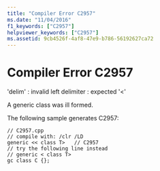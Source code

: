 ```yaml
---
title: "Compiler Error C2957"
ms.date: "11/04/2016"
f1_keywords: ["C2957"]
helpviewer_keywords: ["C2957"]
ms.assetid: 9cb4526f-4af8-47e9-b786-56192627ca72
---
```

# Compiler Error C2957

'delim' : invalid left delimiter : expected '<'

A generic class was ill formed.

The following sample generates C2957:

```
// C2957.cpp
// compile with: /clr /LD
generic << class T>   // C2957
// try the following line instead
// generic < class T>
gc class C {};
```